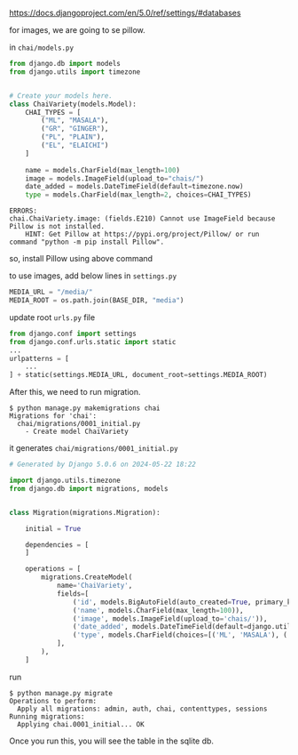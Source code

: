 https://docs.djangoproject.com/en/5.0/ref/settings/#databases

for images, we are going to se pillow.

in `chai/models.py`
```python
from django.db import models
from django.utils import timezone


# Create your models here.
class ChaiVariety(models.Model):
    CHAI_TYPES = [
        ("ML", "MASALA"),
        ("GR", "GINGER"),
        ("PL", "PLAIN"),
        ("EL", "ELAICHI")
    ]
    
    name = models.CharField(max_length=100)
    image = models.ImageField(upload_to="chais/")
    date_added = models.DateTimeField(default=timezone.now)
    type = models.CharField(max_length=2, choices=CHAI_TYPES)
```

```shell
ERRORS:
chai.ChaiVariety.image: (fields.E210) Cannot use ImageField because Pillow is not installed.
	HINT: Get Pillow at https://pypi.org/project/Pillow/ or run command "python -m pip install Pillow".
```

so, install Pillow using above command

to use images, add below lines in `settings.py`
```python
MEDIA_URL = "/media/"
MEDIA_ROOT = os.path.join(BASE_DIR, "media")
```

update root `urls.py` file
```python
from django.conf import settings
from django.conf.urls.static import static
...
urlpatterns = [
    ...
] + static(settings.MEDIA_URL, document_root=settings.MEDIA_ROOT)
```

After this, we need to run migration.
```shell
$ python manage.py makemigrations chai
Migrations for 'chai':
  chai/migrations/0001_initial.py
    - Create model ChaiVariety
```

it generates `chai/migrations/0001_initial.py`
```python
# Generated by Django 5.0.6 on 2024-05-22 18:22

import django.utils.timezone
from django.db import migrations, models


class Migration(migrations.Migration):

    initial = True

    dependencies = [
    ]

    operations = [
        migrations.CreateModel(
            name='ChaiVariety',
            fields=[
                ('id', models.BigAutoField(auto_created=True, primary_key=True, serialize=False, verbose_name='ID')),
                ('name', models.CharField(max_length=100)),
                ('image', models.ImageField(upload_to='chais/')),
                ('date_added', models.DateTimeField(default=django.utils.timezone.now)),
                ('type', models.CharField(choices=[('ML', 'MASALA'), ('GR', 'GINGER'), ('PL', 'PLAIN'), ('EL', 'ELAICHI')], max_length=2)),
            ],
        ),
    ]

```

run 
```shell
$ python manage.py migrate
Operations to perform:
  Apply all migrations: admin, auth, chai, contenttypes, sessions
Running migrations:
  Applying chai.0001_initial... OK
```

Once you run this, you will see the table in the sqlite db.